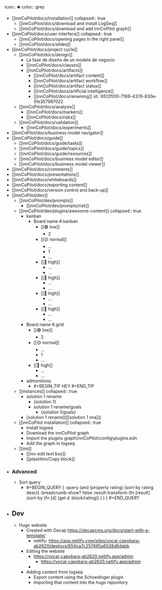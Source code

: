 icon:: 🛎️
color:: grey

- [[innCoPilot/docs/installation]]
  collapsed:: true
	- [[innCoPilot/docs/download and install LogSeq]]
	- [[innCoPilot/docs/download and add innCoPilot graph]]
- [[innCoPilot/docs/user interface]]
  collapsed:: true
	- [[innCoPilot/docs/opening pages in the right panel]]
	- [[innCoPilot/docs/slides]]
- [[innCoPilot/docs/project cycle]]
	- [[innCoPilot/docs/design]]
		- La fase de diseño de un modelo de negocio
		- [[innCoPilot/docs/classes]]
		- [[innCoPilot/docs/artifacts]]
			- [[innCoPilot/docs/artifact content]]
			- [[innCoPilot/docs/artifact workflow]]
			- [[innCoPilot/docs/artifact status]]
			- [[innCoPilot/docs/artificial intelligence]]
			- [[innCoPilot/docs/renaming]]
			  id:: 6512f010-7169-4376-830e-5fe357987022
	- [[innCoPilot/docs/analysis]]
		- [[innCoPilot/docs/markers]]
		- [[innCoPilot/docs/risks]]
	- [[innCoPilot/docs/validation]]
		- [[innCoPilot/docs/experiments]]
- [[innCoPilot/docs/business model navigator]]
- [[innCoPilot/docs/guide]]
	- [[innCoPilot/docs/guide/tasks]]
	- [[innCoPilot/docs/guide/topics]]
	- [[innCoPilot/docs/guide/resources]]
	- [[innCoPilot/docs/business model editor]]
	- [[innCoPilot/docs/business model viewer]]
- [[innCoPilot/docs/comments]]
- [[innCoPilot/docs/presentations]]
- [[innCoPilot/docs/whiteboards]]
- [[innCoPilot/docs/exporting content]]
- [[innCoPilot/docs/version control and back-up]]
- [[innCoPilot/dev]]
	- [[innCoPilot/dev/prompts]]
		- [[innCoPilot/dev/prompts/risk]]
	- [[innCoPilot/dev/plugins/awesome-content]]
	  collapsed:: true
		- kanban
			- Board name #.kanban
				- [[🟢 low]]
					- 2
				- [[🟡 normal]]
					- ...
					- 1
					- ...
				- [[🔴 high]]
					- ...
					- ...
				- [[🔴 high]]
					- ...
					- ...
				- [[🔴 high]]
					- ...
					- ...
				- [[🔴 high]]
					- ...
					- ...
		- Board name #.grid
			- [[🟢 low]]
				- 2
			- [[🟡 normal]]
				- ...
				- 1
				- ...
			- [[🔴 high]]
				- ...
				- ...
		- admonitions
			- #+BEGIN_TIP
			  HEY
			  #+END_TIP
	- [[instances]]
	  collapsed:: true
		- solution 1 rename
			- {solution 1}
			- solution 1 rename/goals
				- {solution 1/goals}
		- [solution 1 rename]([[solution 1 mia]])
	- [[innCoPilot installation]]
	  collapsed:: true
		- Install logseq
		- Download the innCoPilot graph
		- Import the plugins graph\innCoPilot\config\plugins.edn
		- Add the graph in logseq
	- [[inn]]
		- [[inn-edit text box]]
		- [[plastilinn/Copy block]]
- ### Advanced
	- Sort query
		- #+BEGIN_QUERY
		  { :query (and (property rating) (sort-by rating desc))
		  :breadcrumb-show? false
		  :result-transform (fn [result] 
		    (sort-by 
		      (fn [d] (get d :block/rating))
		    ) 
		  )
		  }
		  #+END_QUERY
- ## Dev
	- Hugo website
		- Created with Decap https://decapcms.org/docs/start-with-a-template/
			- netlify: https://app.netlify.com/sites/vocal-capybara-ab2620/deploys/654ca7c257495a6528d6dabb
		- Editing the website
			- https://vocal-capybara-ab2620.netlify.app/admin
				- https://vocal-capybara-ab2620.netlify.app/admin
			-
		- Adding content from logseq
			- Export content using the Schoedinger plugin
			- Importing that content into the hugo repository